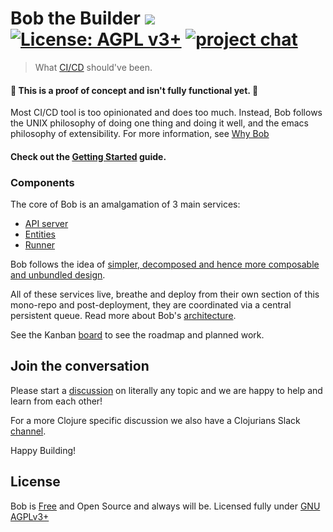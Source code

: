 # Bob the Builder [![](https://github.com/bob-cd/bob/workflows/Test-and-Publish/badge.svg)](https://github.com/bob-cd/bob/actions?query=workflow%3ATest-and-Publish) [![License: AGPL v3+](https://img.shields.io/badge/license-AGPL%20v3%2B-blue.svg)](http://www.gnu.org/licenses/agpl-3.0) [![project chat](https://img.shields.io/badge/slack-join_chat-brightgreen.svg)](https://clojurians.slack.com/messages/CPBAYJJF6)

> What [CI/CD](https://en.wikipedia.org/wiki/CI/CD) should've been.

#### 🚧 This is a proof of concept and isn't fully functional yet. 🚧

Most CI/CD tool is too opinionated and does too much. Instead, Bob follows the UNIX philosophy of doing one thing and doing it well, and the emacs philosophy of extensibility. For more information, see [Why Bob](https://bob-cd.github.io/pages/why-bob.html)

#### Check out the [Getting Started](https://bob-cd.github.io/pages/getting-started.html) guide.

### Components

The core of Bob is an amalgamation of 3 main services:
- [API server](/apiserver)
- [Entities](/entities)
- [Runner](/runner)

Bob follows the idea of [simpler, decomposed and hence more composable and unbundled design](https://www.youtube.com/watch?v=MCZ3YgeEUPg).

All of these services live, breathe and deploy from their own section of this mono-repo and post-deployment, they are coordinated via a central persistent queue. Read more about Bob's [architecture](https://bob-cd.github.io/pages/architecture.html).



See the Kanban [board](https://github.com/bob-cd/bob/projects/1) to see the roadmap and planned work.
## Join the conversation

Please start a [discussion](https://github.com/bob-cd/bob/discussions) on literally any topic and we are happy to help and learn from each other!

For a more Clojure specific discussion we also have a Clojurians Slack [channel](https://clojurians.slack.com/messages/CPBAYJJF6).

Happy Building!

## License
Bob is [Free](https://www.gnu.org/philosophy/free-sw.en.html) and Open Source and always will be. Licensed fully under [GNU AGPLv3+](https://www.gnu.org/licenses/agpl-3.0)
